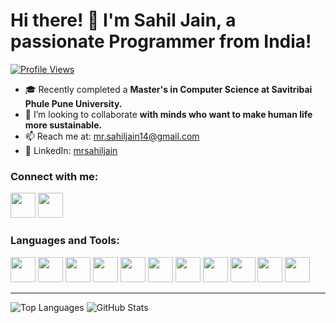 # Hi there! 👋 I'm Sahil Jain, a passionate Programmer from India!

[![Profile Views](https://komarev.com/ghpvc/?username=im-sahiljain&label=Profile%20views&color=0e75b6&style=flat)](https://github.com/im-sahiljain)

- 🎓 Recently completed a **Master's in Computer Science at Savitribai Phule Pune University.**
- 👯 I’m looking to collaborate **with minds who want to make human life more sustainable.**
- 📫 Reach me at: [mr.sahiljain14@gmail.com](mailto:mr.sahiljain14@gmail.com)
- 💼 LinkedIn: [mrsahiljain](https://www.linkedin.com/in/mrsahiljain/)

### Connect with me:

[<img src="https://www.vectorlogo.zone/logos/linkedin/linkedin-icon.svg" width="40">](https://linkedin.com/in/mrsahiljain)
[<img src="https://www.vectorlogo.zone/logos/hackerrank/hackerrank-icon.svg" width="40">](https://www.hackerrank.com/mrsahiljain)

### Languages and Tools:

[<img src="https://www.vectorlogo.zone/logos/c/c-icon.svg" width="40">](https://www.vectorlogo.zone/logos/c/c-icon.svg)
[<img src="https://www.vectorlogo.zone/logos/css-3/css-3-icon.svg" width="40">](https://www.vectorlogo.zone/logos/css-3/css-3-icon.svg)
[<img src="https://www.vectorlogo.zone/logos/html-5/html-5-icon.svg" width="40">](https://www.vectorlogo.zone/logos/html-5/html-5-icon.svg)
[<img src="https://www.vectorlogo.zone/logos/linux/linux-icon.svg" width="40">](https://www.vectorlogo.zone/logos/linux/linux-icon.svg)
[<img src="https://www.vectorlogo.zone/logos/mysql/mysql-icon.svg" width="40">](https://www.vectorlogo.zone/logos/mysql/mysql-icon.svg)
[<img src="https://www.vectorlogo.zone/logos/postgresql/postgresql-icon.svg" width="40">](https://www.vectorlogo.zone/logos/postgresql/postgresql-icon.svg)
[<img src="https://www.vectorlogo.zone/logos/python/python-icon.svg" width="40">](https://www.vectorlogo.zone/logos/python/python-icon.svg)
[<img src="https://www.vectorlogo.zone/logos/terraform/terraform-icon.svg" width="40">](https://www.vectorlogo.zone/logos/terraform/terraform-icon.svg)
[<img src="https://www.vectorlogo.zone/logos/amazon_aws/amazon_aws-icon.svg" width="40">](https://www.vectorlogo.zone/logos/amazon_aws/amazon_aws-icon.svg)
[<img src="https://www.vectorlogo.zone/logos/ansible/ansible-icon.svg" width="40">](https://www.vectorlogo.zone/logos/ansible/ansible-icon.svg)
[<img src="https://www.vectorlogo.zone/logos/github/github-icon.svg" width="40">](https://www.vectorlogo.zone/logos/github/github-icon.svg)

---

![Top Languages](https://github-readme-stats.vercel.app/api/top-langs?username=im-sahiljain&show_icons=true&locale=en&layout=compact)
![GitHub Stats](https://github-readme-stats.vercel.app/api?username=im-sahiljain&show_icons=true&locale=en)
